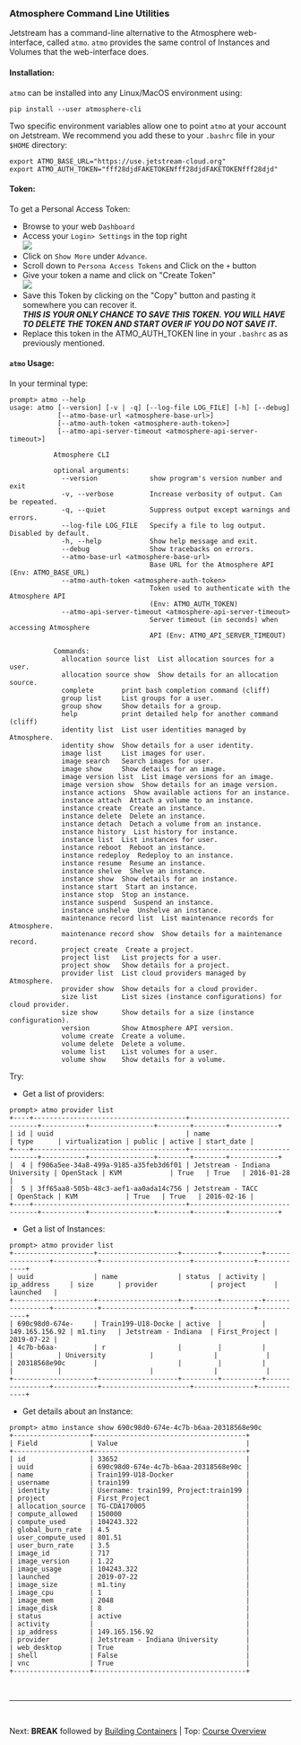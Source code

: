 ### Atmosphere Command Line Utilities

Jetstream has a command-line alternative to the Atmosphere web-interface, called `atmo`. `atmo` provides the same control of Instances and Volumes that the web-interface does.

#### Installation:
`atmo` can be installed into any Linux/MacOS environment using:

```
pip install --user atmosphere-cli
```
Two specific environment variables allow one to point `atmo` at your account on Jetstream. We recommend you add these to your `.bashrc` file in your `$HOME` directory:
```
export ATMO_BASE_URL="https://use.jetstream-cloud.org"
export ATMO_AUTH_TOKEN="fff28djdFAKETOKENfff28djdFAKETOKENfff28djd"
```

#### Token:
To get a Personal Access Token:

* Browse to your web `Dashboard`
* Access your `Login> Settings` in the top right <br><img src="https://iujetstream.atlassian.net/wiki/download/thumbnails/641794049/image2018-11-29_16-33-38.png?version=1&modificationDate=1543530820006&cacheVersion=1&api=v2&width=100&height=100">
* Click on `Show More` under `Advance`.
* Scroll down to `Persona Access Tokens` and Click on the `+` button
* Give your token a name and click on "Create Token"<br><img src="https://iujetstream.atlassian.net/wiki/download/thumbnails/641794049/image2018-11-29_16-37-56.png?version=1&modificationDate=1543531078190&cacheVersion=1&api=v2&width=255&height=150">
* Save this Token by clicking on the "Copy" button and pasting it somewhere you can recover it.<br>
___THIS IS YOUR ONLY CHANCE TO SAVE THIS TOKEN.
YOU WILL HAVE TO DELETE THE TOKEN AND START OVER IF YOU DO NOT SAVE IT.___
* Replace this token in the ATMO_AUTH_TOKEN line in your `.bashrc` as as previously mentioned.

#### `atmo` Usage:
In your terminal type:
```
prompt> atmo --help
usage: atmo [--version] [-v | -q] [--log-file LOG_FILE] [-h] [--debug]
            [--atmo-base-url <atmosphere-base-url>]
            [--atmo-auth-token <atmosphere-auth-token>]
            [--atmo-api-server-timeout <atmosphere-api-server-timeout>]

           Atmosphere CLI

           optional arguments:
             --version             show program's version number and exit
             -v, --verbose         Increase verbosity of output. Can be repeated.
             -q, --quiet           Suppress output except warnings and errors.
             --log-file LOG_FILE   Specify a file to log output. Disabled by default.
             -h, --help            Show help message and exit.
             --debug               Show tracebacks on errors.
             --atmo-base-url <atmosphere-base-url>
                                   Base URL for the Atmosphere API (Env: ATMO_BASE_URL)
             --atmo-auth-token <atmosphere-auth-token>
                                   Token used to authenticate with the Atmosphere API
                                   (Env: ATMO_AUTH_TOKEN)
             --atmo-api-server-timeout <atmosphere-api-server-timeout>
                                   Server timeout (in seconds) when accessing Atmosphere
                                   API (Env: ATMO_API_SERVER_TIMEOUT)

           Commands:
             allocation source list  List allocation sources for a user.
             allocation source show  Show details for an allocation source.
             complete       print bash completion command (cliff)
             group list     List groups for a user.
             group show     Show details for a group.
             help           print detailed help for another command (cliff)
             identity list  List user identities managed by Atmosphere.
             identity show  Show details for a user identity.
             image list     List images for user.
             image search   Search images for user.
             image show     Show details for an image.
             image version list  List image versions for an image.
             image version show  Show details for an image version.
             instance actions  Show available actions for an instance.
             instance attach  Attach a volume to an instance.
             instance create  Create an instance.
             instance delete  Delete an instance.
             instance detach  Detach a volume from an instance.
             instance history  List history for instance.
             instance list  List instances for user.
             instance reboot  Reboot an instance.
             instance redeploy  Redeploy to an instance.
             instance resume  Resume an instance.
             instance shelve  Shelve an instance.
             instance show  Show details for an instance.
             instance start  Start an instance.
             instance stop  Stop an instance.
             instance suspend  Suspend an instance.
             instance unshelve  Unshelve an instance.
             maintenance record list  List maintenance records for Atmosphere.
             maintenance record show  Show details for a maintenance record.
             project create  Create a project.
             project list   List projects for a user.
             project show   Show details for a project.
             provider list  List cloud providers managed by Atmosphere.
             provider show  Show details for a cloud provider.
             size list      List sizes (instance configurations) for cloud provider.
             size show      Show details for a size (instance configuration).
             version        Show Atmosphere API version.
             volume create  Create a volume.
             volume delete  Delete a volume.
             volume list    List volumes for a user.
             volume show    Show details for a volume.
```

Try:
* Get a list of providers:

```
prompt> atmo provider list
+----+--------------------------------------+--------------------------------+-----------+----------------+--------+--------+------------+
| id | uuid                                 | name                           | type      | virtualization | public | active | start_date |
+----+--------------------------------------+--------------------------------+-----------+----------------+--------+--------+------------+
|  4 | f906a5ee-34a8-499a-9185-a35feb3d6f01 | Jetstream - Indiana University | OpenStack | KVM            | True   | True   | 2016-01-28 |
|  5 | 3ff65aa8-505b-48c3-aef1-aa0ada14c756 | Jetstream - TACC               | OpenStack | KVM            | True   | True   | 2016-02-16 |
+----+--------------------------------------+--------------------------------+-----------+----------------+--------+--------+------------+
```

* Get a list of Instances:

```
prompt> atmo provider list
+--------------------+--------------------+---------+----------+----------------+-----------+----------------------+---------------+------------+
| uuid               | name               | status  | activity | ip_address     | size      | provider             | project       | launched   |
+--------------------+--------------------+---------+----------+----------------+-----------+----------------------+---------------+------------+
| 690c98d0-674e-     | Train199-U18-Docke | active  |          | 149.165.156.92 | m1.tiny   | Jetstream - Indiana  | First_Project | 2019-07-22 |
| 4c7b-b6aa-         | r                  |         |          |                |           | University           |               |            |
| 20318568e90c       |                    |         |          |                |           |                      |               |            |
+--------------------+--------------------+---------+----------+----------------+-----------+----------------------+---------------+------------+
```

* Get details about an Instance:

```
prompt> atmo instance show 690c98d0-674e-4c7b-b6aa-20318568e90c
+-------------------+--------------------------------------+
| Field             | Value                                |
+-------------------+--------------------------------------+
| id                | 33652                                |
| uuid              | 690c98d0-674e-4c7b-b6aa-20318568e90c |
| name              | Train199-U18-Docker                  |
| username          | train199                             |
| identity          | Username: train199, Project:train199 |
| project           | First_Project                        |
| allocation_source | TG-CDA170005                         |
| compute_allowed   | 150000                               |
| compute_used      | 104243.322                           |
| global_burn_rate  | 4.5                                  |
| user_compute_used | 801.51                               |
| user_burn_rate    | 3.5                                  |
| image_id          | 717                                  |
| image_version     | 1.22                                 |
| image_usage       | 104243.322                           |
| launched          | 2019-07-22                           |
| image_size        | m1.tiny                              |
| image_cpu         | 1                                    |
| image_mem         | 2048                                 |
| image_disk        | 8                                    |
| status            | active                               |
| activity          |                                      |
| ip_address        | 149.165.156.92                       |
| provider          | Jetstream - Indiana University       |
| web_desktop       | True                                 |
| shell             | False                                |
| vnc               | True                                 |
+-------------------+--------------------------------------+
```

<br>

---

<br>

Next: **BREAK** followed by [Building Containers](../docker_containers/docker_containers.md) | Top: [Course Overview](../../index.md)
